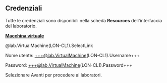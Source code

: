 <style>
img {
    border: 1px solid black;
    }
</style>

## **Credenziali**

Tutte le credenziali sono disponibili nella scheda **Resources** dell'interfaccia del laboratorio.

<u>**Macchina virtuale**</u>

@lab.VirtualMachine(LON-CL1).SelectLink

Nome utente: +++@lab.VirtualMachine(LON-CL1).Username+++

Password: +++@lab.VirtualMachine(LON-CL1).Password+++

Selezionare Avanti per procedere ai laboratori.
